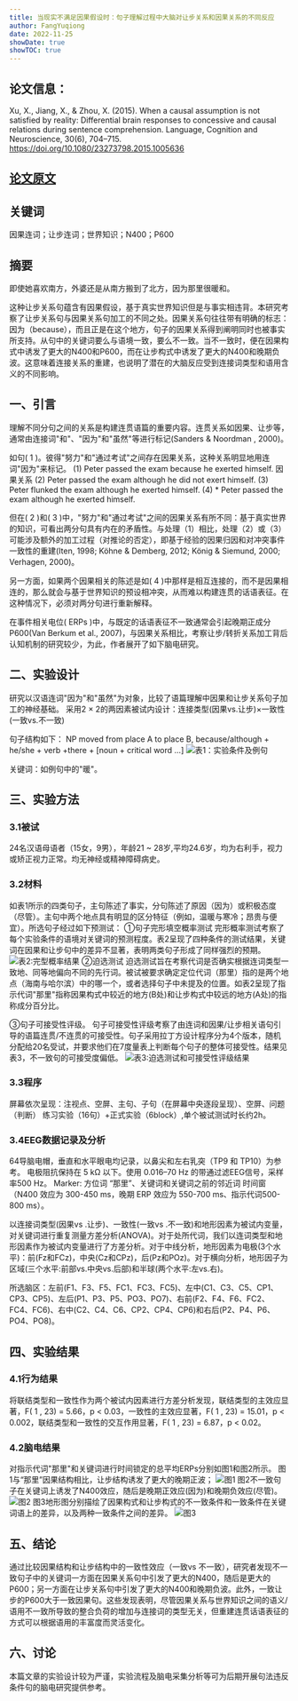 ```yaml
---
title: 当现实不满足因果假设时：句子理解过程中大脑对让步关系和因果关系的不同反应
author: FangYuqiong
date: 2022-11-25
showDate: true
showTOC: true
---
```


## 论文信息：
Xu, X., Jiang, X., & Zhou, X. (2015). When a causal assumption is not satisfied by reality: Differential brain responses to concessive and causal relations during sentence comprehension. Language, Cognition and Neuroscience, 30(6), 704–715. https://doi.org/10.1080/23273798.2015.1005636

## [论文原文](../Source_Files/2022-11-25-FYQ.Pdf)

## 关键词
因果连词；让步连词；世界知识；N400；P600

## 摘要
即使她喜欢南方，外婆还是从南方搬到了北方，因为那里很暖和。

这种让步关系句蕴含有因果假设，基于真实世界知识但是与事实相违背。本研究考察了让步关系句与因果关系句加工的不同之处。因果关系句往往带有明确的标志：因为（because），而且正是在这个地方，句子的因果关系得到阐明同时也被事实所支持。从句中的关键词要么与语境一致，要么不一致。当不一致时，便在因果构式中诱发了更大的N400和P600，而在让步构式中诱发了更大的N400和晚期负波。这意味着连接关系的重建，也说明了潜在的大脑反应受到连接词类型和语用含义的不同影响。

## 一、引言
理解不同分句之间的关系是构建连贯语篇的重要内容。连贯关系如因果、让步等，通常由连接词"和"、"因为"和"虽然"等进行标记(Sanders & Noordman , 2000)。

如句( 1 )。彼得"努力"和"通过考试"之间存在因果关系，这种关系明显地用连词"因为"来标记。
(1) Peter passed the exam because he exerted himself. 因果关系 
(2) Peter passed the exam although he did not exert himself. 
(3) Peter flunked the exam although he exerted himself. 
(4) * Peter passed the exam although he exerted himself.

但在( 2 )和( 3 )中，"努力"和"通过考试"之间的因果关系有所不同：基于真实世界的知识，可看出两分句具有内在的矛盾性。与处理（1）相比，处理（2）或（3）可能涉及额外的加工过程（对推论的否定），即基于经验的因果归因和对冲突事件一致性的重建(Iten, 1998; Köhne & Demberg, 2012; König & Siemund, 2000; Verhagen, 2000)。

另一方面，如果两个因果相关的陈述是如( 4 )中那样是相互连接的，而不是因果相连的，那么就会与基于世界知识的预设相冲突，从而难以构建连贯的话语表征。在这种情况下，必须对两分句进行重新解释。

在事件相关电位( ERPs )中，与既定的话语表征不一致通常会引起晚期正成分P600(Van Berkum et al., 2007)，与因果关系相比，考察让步/转折关系加工背后认知机制的研究较少，为此，作者展开了如下脑电研究。

## 二、实验设计
研究以汉语连词"因为"和"虽然"为对象，比较了语篇理解中因果和让步关系句子加工的神经基础。
采用2 × 2的两因素被试内设计：连接类型(因果vs.让步)×一致性(一致vs.不一致)

句子结构如下：
NP moved from place A to place B, because/although + he/she + verb +there + [noun + critical word ...]
![表1：实验条件及例句](https://github.com/Sapere-Aude-Group/sapere-aude/blob/main/content/read/fangyuqiong/Supporting_Information/2022-11-25-FYQ-Tab-1.png)

关键词：如例句中的"暖"。

## 三、实验方法
### 3.1被试 
24名汉语母语者（15女，9男），年龄21 ~ 28岁,平均24.6岁，均为右利手，视力或矫正视力正常。均无神经或精神障碍病史。
### 3.2材料
如表1所示的四类句子，主句陈述了事实，分句陈述了原因（因为）或积极态度（尽管）。主句中两个地点具有明显的区分特征（例如，温暖与寒冷；昂贵与便宜）。所选句子经过如下预测试：
①句子完形填空概率测试
完形概率测试考察了每个实验条件的语境对关键词的预测程度。表2呈现了四种条件的测试结果，关键词在因果和让步句中的差异不显著，表明两类句子形成了同样强烈的预期。
![表2:完型概率结果](https://github.com/Sapere-Aude-Group/sapere-aude/blob/main/content/read/fangyuqiong/Supporting_Information/2022-11-25-FYQ-Tab-2.png)
②迫选测试
迫选测试旨在考察代词是否确实根据连词类型一致地、同等地偏向不同的先行词。被试被要求确定定位代词（那里）指的是两个地点（海南与哈尔滨）中的哪一个，或者选择句子中未提及的位置。如表2呈现了指示代词"那里"指称因果构式中较近的地方(B处)和让步构式中较远的地方(A处)的指称成分百分比。

③句子可接受性评级。
句子可接受性评级考察了由连词和因果/让步相关语句引导的语篇连贯/不连贯的可接受性。句子采用拉丁方设计程序分为4个版本，随机分配给20名受试，并要求他们在7度量表上判断每个句子的整体可接受性。结果见表3，不一致句的可接受度偏低。
![表3:迫选测试和可接受性评级结果](https://github.com/Sapere-Aude-Group/sapere-aude/blob/main/content/read/fangyuqiong/Supporting_Information/2022-11-25-FYQ-Tab-3.png)
### 3.3程序
屏幕依次呈现：注视点、空屏、主句、子句（在屏幕中央逐段呈现）、空屏、问题（判断）
练习实验（16句）+正式实验（6block）,单个被试测试时长约2h。
### 3.4EEG数据记录及分析
64导脑电帽，垂直和水平眼电均记录，以鼻尖和左右乳突（TP9 和 TP10）为参考。
电极阻抗保持在 5 kΩ 以下。使用 0.016–70 Hz 的带通过滤EEG信号，采样率500 Hz。
Marker: 方位词 “那里”、关键词和关键词之前的邻近词
时间窗（N400 效应为 300-450 ms，晚期 ERP 效应为 550-700 ms、指示代词500-800 ms）。

以连接词类型(因果vs .让步)、一致性(一致vs .不一致)和地形因素为被试内变量，对关键词进行重复测量方差分析(ANOVA)。对于处所代词，我们以连词类型和地形因素作为被试内变量进行了方差分析。对于中线分析，地形因素为电极(3个水平)：前(Fz和FCz)，中央(Cz和CPz)，后(Pz和POz)。对于横向分析，地形因子为区域(三个水平:前部vs.中央vs.后部)和半球(两个水平:左vs.右)。

所选脑区：左前(F1、F3、F5、FC1、FC3、FC5)、左中(C1、C3、C5、CP1、CP3、CP5)、左后(P1、P3、P5、PO3、PO7)、右前(F2、F4、F6、FC2、FC4、FC6)、右中(C2、C4、C6、CP2、CP4、CP6)和右后(P2、P4、P6、PO4、PO8)。

## 四、实验结果
### 4.1行为结果
将联结类型和一致性作为两个被试内因素进行方差分析发现，联结类型的主效应显著，F( 1 , 23) = 5.66，p < 0.03，一致性的主效应显著，F( 1 , 23) = 15.01，p < 0.002，联结类型和一致性的交互作用显著，F( 1 , 23) = 6.87，p < 0.02。
### 4.2脑电结果
对指示代词"那里"和关键词进行时间锁定的总平均ERPs分别如图1和图2所示。
图1与“那里”因果结构相比，让步结构诱发了更大的晚期正波；
![图1](https://github.com/Sapere-Aude-Group/sapere-aude/blob/main/content/read/fangyuqiong/Supporting_Information/2022-11-25-FYQ-Fig-1.png)
图2不一致句子在关键词上诱发了N400效应，随后是晚期正效应(因为)和晚期负效应(尽管)。
![图2](https://github.com/Sapere-Aude-Group/sapere-aude/blob/main/content/read/fangyuqiong/Supporting_Information/2022-11-25-FYQ-Fig-2.png)
图3地形图分别描绘了因果构式和让步构式的不一致条件和一致条件在关键词语上的差异，以及两种一致条件之间的差异。
![图3](https://github.com/Sapere-Aude-Group/sapere-aude/blob/main/content/read/fangyuqiong/Supporting_Information/2022-11-25-FYQ-Fig-3.png)
## 五、结论
通过比较因果结构和让步结构中的一致性效应（一致vs 不一致），研究者发现不一致句子中的关键词一方面在因果关系句中引发了更大的N400，随后是更大的P600；另一方面在让步关系句中引发了更大的N400和晚期负波。此外，一致让步的P600大于一致因果句。这些发现表明，尽管因果关系与世界知识之间的语义/语用不一致所导致的整合负荷的增加与连接词的类型无关，但重建连贯话语表征的方式可以根据语用的丰富度而灵活变化。

## 六、讨论
本篇文章的实验设计较为严谨，实验流程及脑电采集分析等可为后期开展句法违反条件句的脑电研究提供参考。
